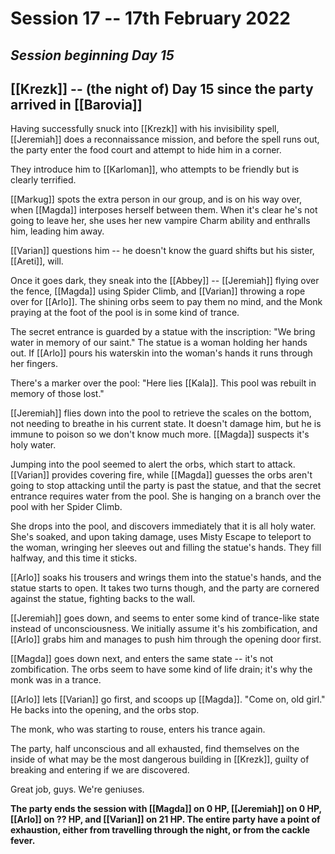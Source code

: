 # Session 17 -- 17th February 2022
## *Session beginning Day 15*

## [[Krezk]] -- (the night of) Day 15 since the party arrived in [[Barovia]]

Having successfully snuck into [[Krezk]] with his invisibility spell, [[Jeremiah]] does a reconnaissance mission, and before the spell runs out, the party enter the food court and attempt to hide him in a corner.

They introduce him to [[Karloman]], who attempts to be friendly but is clearly terrified.

[[Markug]] spots the extra person in our group, and is on his way over, when [[Magda]] interposes herself between them. When it's clear he's not going to leave her, she uses her new vampire Charm ability and enthralls him, leading him away.

[[Varian]] questions him -- he doesn't know the guard shifts but his sister, [[Areti]], will.

Once it goes dark, they sneak into the [[Abbey]] -- [[Jeremiah]] flying over the fence, [[Magda]] using Spider Climb, and [[Varian]] throwing a rope over for [[Arlo]]. The shining orbs seem to pay them no mind, and the Monk praying at the foot of the pool is in some kind of trance.

The secret entrance is guarded by a statue with the inscription: "We bring water in memory of our saint." The statue is a woman holding her hands out. If [[Arlo]] pours his waterskin into the woman's hands it runs through her fingers.

There's a marker over the pool: "Here lies [[Kala]]. This pool was rebuilt in memory of those lost."

[[Jeremiah]] flies down into the pool to retrieve the scales on the bottom, not needing to breathe in his current state. It doesn't damage him, but he is immune to poison so we don't know much more. [[Magda]] suspects it's holy water.

Jumping into the pool seemed to alert the orbs, which start to attack. [[Varian]] provides covering fire, while [[Magda]] guesses the orbs aren't going to stop attacking until the party is past the statue, and that the secret entrance requires water from the pool. She is hanging on a branch over the pool with her Spider Climb.

She drops into the pool, and discovers immediately that it is all holy water. She's soaked, and upon taking damage, uses Misty Escape to teleport to the woman, wringing her sleeves out and filling the statue's hands. They fill halfway, and this time it sticks.

[[Arlo]] soaks his trousers and wrings them into the statue's hands, and the statue starts to open. It takes two turns though, and the party are cornered against the statue, fighting backs to the wall.

[[Jeremiah]] goes down, and seems to enter some kind of trance-like state instead of unconsciousness. We initially assume it's his zombification, and [[Arlo]] grabs him and manages to push him through the opening door first.

[[Magda]] goes down next, and enters the same state -- it's not zombification. The orbs seem to have some kind of life drain; it's why the monk was in a trance.

[[Arlo]] lets [[Varian]] go first, and scoops up [[Magda]]. "Come on, old girl." He backs into the opening, and the orbs stop.

The monk, who was starting to rouse, enters his trance again.

The party, half unconscious and all exhausted, find themselves on the inside of what may be the most dangerous building in [[Krezk]], guilty of breaking and entering if we are discovered.

Great job, guys. We're geniuses.

**The party ends the session with [[Magda]] on 0 HP, [[Jeremiah]] on 0 HP, [[Arlo]] on ?? HP, and [[Varian]] on 21 HP. The entire party have a point of exhaustion, either from travelling through the night, or from the cackle fever.**
